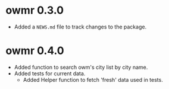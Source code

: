 # owmr 0.3.0

* Added a `NEWS.md` file to track changes to the package.

# owmr 0.4.0

* Added function to search owm's city list by city name.
* Added tests for current data.
   - Added Helper function to fetch 'fresh' data used in tests.


